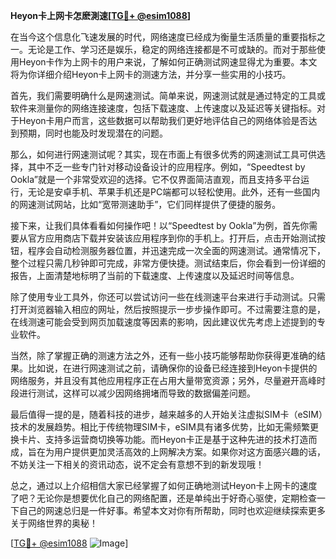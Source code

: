 **Heyon卡上网卡怎麽測速[[TG💪+ @esim1088](https://t.me/s/esim1088)]**

在当今这个信息化飞速发展的时代，网络速度已经成为衡量生活质量的重要指标之一。无论是工作、学习还是娱乐，稳定的网络连接都是不可或缺的。而对于那些使用Heyon卡作为上网卡的用户来说，了解如何正确测试网速显得尤为重要。本文将为你详细介绍Heyon卡上网卡的测速方法，并分享一些实用的小技巧。

首先，我们需要明确什么是网速测试。简单来说，网速测试就是通过特定的工具或软件来测量你的网络连接速度，包括下载速度、上传速度以及延迟等关键指标。对于Heyon卡用户而言，这些数据可以帮助我们更好地评估自己的网络体验是否达到预期，同时也能及时发现潜在的问题。

那么，如何进行网速测试呢？其实，现在市面上有很多优秀的网速测试工具可供选择，其中不乏一些专门针对移动设备设计的应用程序。例如，“Speedtest by Ookla”就是一个非常受欢迎的选择。它不仅界面简洁直观，而且支持多平台运行，无论是安卓手机、苹果手机还是PC端都可以轻松使用。此外，还有一些国内的网速测试网站，比如“宽带测速助手”，它们同样提供了便捷的服务。

接下来，让我们具体看看如何操作吧！以“Speedtest by Ookla”为例，首先你需要从官方应用商店下载并安装该应用程序到你的手机上。打开后，点击开始测试按钮，程序会自动检测服务器位置，并迅速完成一次全面的网速测试。通常情况下，整个过程只需几秒钟即可完成，非常方便快捷。测试结束后，你会看到一份详细的报告，上面清楚地标明了当前的下载速度、上传速度以及延迟时间等信息。

除了使用专业工具外，你还可以尝试访问一些在线测速平台来进行手动测试。只需打开浏览器输入相应的网址，然后按照提示一步步操作即可。不过需要注意的是，在线测速可能会受到网页加载速度等因素的影响，因此建议优先考虑上述提到的专业软件。

当然，除了掌握正确的测速方法之外，还有一些小技巧能够帮助你获得更准确的结果。比如说，在进行网速测试之前，请确保你的设备已经连接到Heyon卡提供的网络服务，并且没有其他应用程序正在占用大量带宽资源；另外，尽量避开高峰时段进行测试，这样可以减少因网络拥堵而导致的数据偏差问题。

最后值得一提的是，随着科技的进步，越来越多的人开始关注虚拟SIM卡（eSIM）技术的发展趋势。相比于传统物理SIM卡，eSIM具有诸多优势，比如无需频繁更换卡片、支持多运营商切换等功能。而Heyon卡正是基于这种先进的技术打造而成，旨在为用户提供更加灵活高效的上网解决方案。如果你对这方面感兴趣的话，不妨关注一下相关的资讯动态，说不定会有意想不到的新发现哦！

总之，通过以上介绍相信大家已经掌握了如何正确地测试Heyon卡上网卡的速度了吧？无论你是想要优化自己的网络配置，还是单纯出于好奇心驱使，定期检查一下自己的网速总归是一件好事。希望本文对你有所帮助，同时也欢迎继续探索更多关于网络世界的奥秘！

[[TG💪+ @esim1088](https://t.me/s/esim1088) ![Image](https://i.postimg.cc/4NQfJmqS/Snipaste-2025-05-13-00-14-12.png)]
